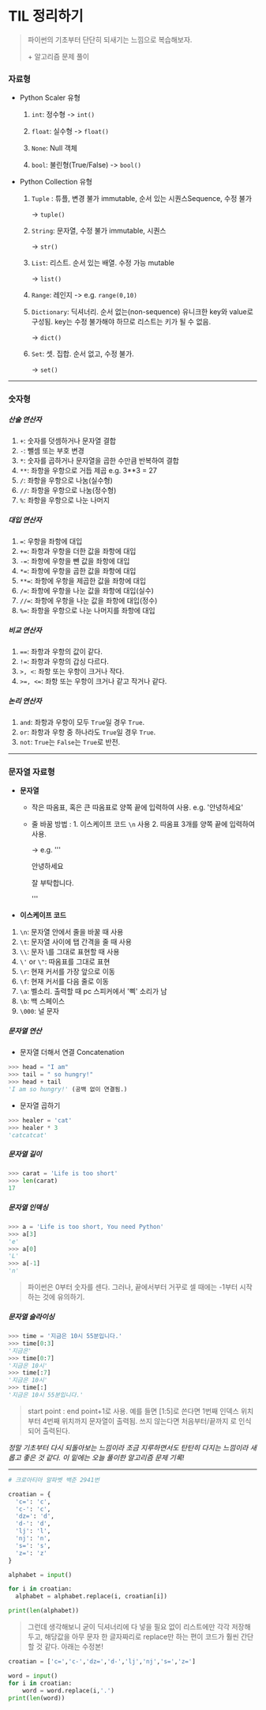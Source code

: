 # TIL 정리하기

> 파이썬의 기초부터 단단히 되새기는 느낌으로 복습해보자. 
>
> \+ 알고리즘 문제 풀이



### 자료형

- Python Scaler 유형

  1. `int`: 정수형 -> `int()`

  2. `float`: 실수형 -> `float()`

  3. `None`: Null 객체

  4. `bool`: 불린형(True/False) -> `bool()`

- Python Collection 유형

  1. `Tuple` : 튜플, 변경 불가 immutable, 순서 있는 시퀀스Sequence, 수정 불가 

     -> `tuple() ` 

  2. `String`: 문자열, 수정 불가 immutable, 시퀀스 

     -> `str()`

  3. `List`: 리스트. 순서 있는 배열. 수정 가능 mutable 

     -> `list()`

  4. `Range`: 레인지 -> e.g. `range(0,10)`

  5. `Dictionary`: 딕셔너리. 순서 없는(non-sequence) 유니크한 key와 value로 구성됨. key는 수정 불가해야 하므로 리스트는 키가 될 수 없음. 

     -> `dict()` 

  6. `Set`: 셋. 집합. 순서 없고, 수정 불가. 

     -> `set()`



---

### 숫자형

##### 산술 연산자

1. `+`: 숫자를 덧셈하거나 문자열 결합
2. `-`: 뺄셈 또는 부호 변경
3. `*`: 숫자를 곱하거나 문자열을 곱한 수만큼 반복하여 결합
4. `**`: 좌항을 우항으로 거듭 제곱 e.g. 3**3 = 27
5. `/`: 좌항을 우항으로 나눔(실수형)
6. `//`: 좌항을 우항으로 나눔(정수형)
7. `%`: 좌항을 우항으로 나눈 나머지

##### 대입 연산자

1. `=`: 우항을 좌항에 대입
2. `+=`: 좌항과 우항을 더한 값을 좌항에 대입
3. `-=`: 좌항에 우항을 뺀 값을 좌항에 대입
4. `*=`: 좌항에 우항을 곱한 값을 좌항에 대입
5. `**=`: 좌항에 우항을 제곱한 값을 좌항에 대입
6. `/=`: 좌항에 우항을 나눈 값을 좌항에 대입(실수)
7. `//=`: 좌항에 우항을 나눈 값을 좌항에 대입(정수)
8. `%=`: 좌항을 우항으로 나눈 나머지를 좌항에 대입

##### 비교 연산자

1. `==`: 좌항과 우항의 값이 같다.
2. `!=`: 좌항과 우항의 갑싱 다르다.
3. `>, <`: 좌항 또는 우항이 크거나 작다.
4. `>=, <=`: 좌항 또는 우항이 크거나 같고 작거나 같다.

##### 논리 연산자

1. `and`: 좌항과 우항이 모두 `True`일 경우 `True`.
2. `or`: 좌항과 우항 중 하나라도 `True`일 경우 `True`.
3. `not`: `True`는 `False`는 `True`로 반전.



---

### 문자열 자료형

- __문자열__

  - 작은 따옴표, 혹은 큰 따옴표로 양쪽 끝에 입력하여 사용. e.g. '안녕하세요'

  - 줄 바꿈 방법 : 1. 이스케이프 코드 `\n` 사용 2. 따옴표 3개를 양쪽 끝에 입력하여 사용. 

    -> e.g. ''' 

    안녕하세요

    잘 부탁합니다.

    '''

- __이스케이프 코드__

1. `\n`: 문자열 안에서 줄을 바꿀 때 사용
2. `\t`: 문자열 사이에 탭 간격을 줄 때 사용
3. `\\`: 문자 \를 그대로 표현할 때 사용
4. `\'` or `\"`: 따옴표를 그대로 표현
5. `\r`: 현재 커서를 가장 앞으로 이동
6. `\f`: 현재 커서를 다음 줄로 이동 
7. `\a`: 벨소리. 출력할 때 pc 스피커에서 '삑' 소리가 남
8. `\b`: 백 스페이스
9. `\000`: 널 문자



##### 문자열 연산

- 문자열 더해서 연결 Concatenation

```python
>>> head = "I am"
>>> tail = " so hungry!"
>>> head + tail
'I am so hungry!' (공백 없이 연결됨.)
```

- 문자열 곱하기

```python
>>> healer = 'cat'
>>> healer * 3
'catcatcat'
```

##### 문자열 길이

```python
>>> carat = 'Life is too short'
>>> len(carat)
17
```

##### 문자열 인덱싱

```python
>>> a = 'Life is too short, You need Python'
>>> a[3]
'e' 
>>> a[0]
'L'
>>> a[-1]
'n'
```

> 파이썬은 0부터 숫자를 센다. 그러나, 끝에서부터 거꾸로 셀 때에는 -1부터 시작하는 것에 유의하기. 

##### 문자열 슬라이싱

```python
>>> time = '지금은 10시 55분입니다.'
>>> time[0:3]
'지금은'
>>> time[0:7]
'지금은 10시'
>>> time[:7]
'지금은 10시'
>>> time[:]
'지금은 10시 55분입니다.'
```

> start point : end point+1로 사용. 예를 들면 [1:5]로 쓴다면 1번째 인덱스 위치부터 4번째 위치까지 문자열이 출력됨. 쓰지 않는다면 처음부터/끝까지 로 인식되어 출력된다.  



_정말 기초부터 다시 되돌아보는 느낌이라 조금 지루하면서도 탄탄히 다지는 느낌이라 새롭고 좋은 것 같다. 이 밑에는 오늘 풀이한 알고리즘 문제 기록!_

---

```python
# 크로아티아 알파벳 백준 2941번

croatian = {
  'c=': 'c',
  'c-': 'c',
  'dz=': 'd',
  'd-': 'd',
  'lj': 'l',
  'nj': 'n',
  's=': 's',
  'z=': 'z'
}

alphabet = input()

for i in croatian:
  alphabet = alphabet.replace(i, croatian[i])

print(len(alphabet))
```

> 그런데 생각해보니 굳이 딕셔너리에 다 넣을 필요 없이 리스트에만 각각 저장해두고, 해당값을 아무 문자 한 글자짜리로 replace만 하는 편이 코드가 훨씬 간단할 것 같다. 아래는 수정본!

```python
croatian = ['c=','c-','dz=','d-','lj','nj','s=','z=']

word = input()
for i in croatian:
    word = word.replace(i,'.')
print(len(word))
```



